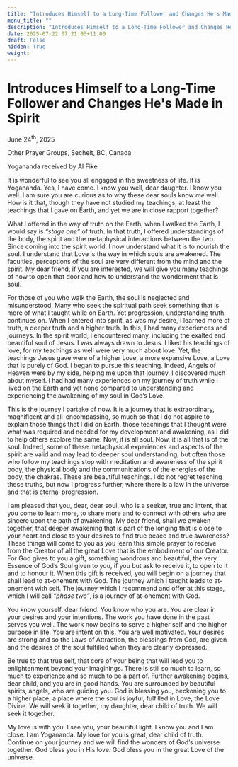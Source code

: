 ```yaml
---
title: "Introduces Himself to a Long-Time Follower and Changes He's Made in Spirit"
menu_title: ""
description: "Introduces Himself to a Long-Time Follower and Changes He's Made in Spirit"
date: 2025-07-22 07:21:03+11:00
draft: False
hidden: True
weight:
---
```

# Introduces Himself to a Long-Time Follower and Changes He's Made in Spirit

June 24<sup>th</sup>, 2025

Other Prayer Groups, Sechelt, BC, Canada

Yogananda received by Al Fike

It is wonderful to see you all engaged in the sweetness of life. It is Yogananda. Yes, I have come. I know you well, dear daughter. I know you well. I am sure you are curious as to why these dear souls know *me* well. How is it that, though they have not studied my teachings, at least the teachings that I gave on Earth, and yet we are in close rapport together?

What I offered in the way of truth on the Earth, when I walked the Earth, I would say is *“stage one”* of truth. In that truth, I offered understandings of the body, the spirit and the metaphysical interactions between the two. Since coming into the spirit world, I now understand what it is to nourish the soul. I understand that Love is the way in which souls are awakened. The faculties, perceptions of the soul are very different from the mind and the spirit. My dear friend, if you are interested, we will give you many teachings of how to open that door and how to understand the wonderment that is soul.

For those of you who walk the Earth, the soul is neglected and misunderstood. Many who seek the spiritual path seek something that is more of what I taught while on Earth. Yet progression, understanding truth, continues on. When I entered into spirit, as was my desire, I learned more of truth, a deeper truth and a higher truth. In this, I had many experiences and journeys. In the spirit world, I encountered many, including the exalted and beautiful soul of Jesus. I was always drawn to Jesus. I liked his teachings of love, for my teachings as well were very much about love. Yet, the teachings Jesus gave were of a higher Love, a more expansive Love, a Love that is purely of God. I began to pursue this teaching. Indeed, Angels of Heaven were by my side, helping me upon that journey. I discovered much about myself. I had had many experiences on my journey of truth while I lived on the Earth and yet none compared to understanding and experiencing the awakening of my soul in God’s Love.

This is the journey I partake of now. It is a journey that is extraordinary, magnificent and all-encompassing, so much so that I do not aspire to explain those things that I did on Earth, those teachings that I thought were what was required and needed for my development and awakening, as I did to help others explore the same. Now, it is all soul. Now, it is all that is of the soul. Indeed, some of these metaphysical experiences and aspects of the spirit are valid and may lead to deeper soul understanding, but often those who follow my teachings stop with meditation and awareness of the spirit body, the physical body and the communications of the energies of the body, the chakras. These are beautiful teachings. I do not regret teaching these truths, but now I progress further, where there is a law in the universe and that is eternal progression.

I am pleased that you, dear, dear soul, who is a seeker, true and intent, that you come to learn more, to share more and to connect with others who are sincere upon the path of awakening. My dear friend, shall we awaken together, that deeper awakening that is part of the longing that is close to your heart and close to your desires to find true peace and true awareness? These things will come to you as you learn this simple prayer to receive from the Creator of all the great Love that is the embodiment of our Creator. For God gives to you a gift, something wondrous and beautiful, the very Essence of God’s Soul given to you, if you but ask to receive it, to open to it and to honour it. When this gift is received, you will begin on a journey that shall lead to at-onement with God. The journey which I taught leads to at-onement with self. The journey which I recommend and offer at this stage, which I will call *“phase two”*, is a journey of at-onement with God.

You know yourself, dear friend. You know who you are. You are clear in your desires and your intentions. The work you have done in the past serves you well. The work now begins to serve a higher self and the higher purpose in life. You are intent on this. You are well motivated. Your desires are strong and so the Laws of Attraction, the blessings from God, are given and the desires of the soul fulfilled when they are clearly expressed.

Be true to that true self, that core of your being that will lead you to enlightenment beyond your imaginings. There is still so much to learn, so much to experience and so much to be a part of. Further awakening begins, dear child, and you are in good hands. You are surrounded by beautiful spirits, angels, who are guiding you. God is blessing you, beckoning you to a higher place, a place where the soul is joyful, fulfilled in Love, the Love Divine. We will seek it together, my daughter, dear child of truth. We will seek it together.

My love is with you. I see you, your beautiful light. I know you and I am close. I am Yogananda. My love for you is great, dear child of truth. Continue on your journey and we will find the wonders of God’s universe together. God bless you in His love. God bless you in the great Love of the universe.

